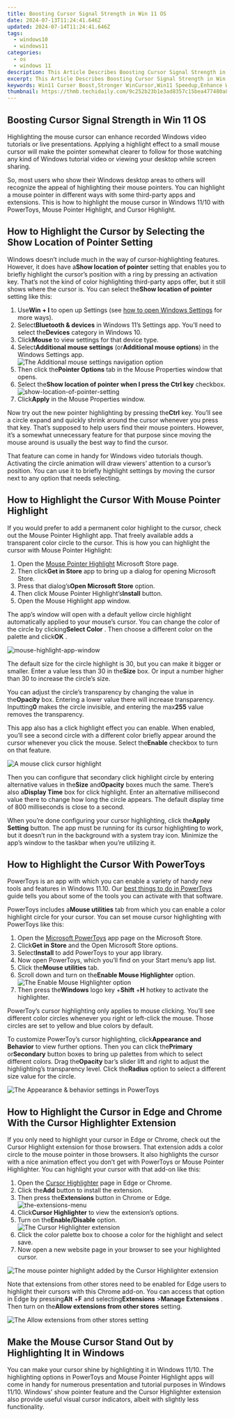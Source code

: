 ```yaml
---
title: Boosting Cursor Signal Strength in Win 11 OS
date: 2024-07-13T11:24:41.646Z
updated: 2024-07-14T11:24:41.646Z
tags:
  - windows10
  - windows11
categories:
  - os
  - windows 11
description: This Article Describes Boosting Cursor Signal Strength in Win 11 OS
excerpt: This Article Describes Boosting Cursor Signal Strength in Win 11 OS
keywords: Win11 Curser Boost,Stronger WinCursor,Win11 Speedup,Enhance WinOS Cursor,Quick WinCursor Fix,Win11 Cursor Push,Optimize WinCursor
thumbnail: https://thmb.techidaily.com/9c252b23b1e3ad8357c15bea477480a8c23a36edb5cd9b4be147d76d8870fe38.jpg
---
```


## Boosting Cursor Signal Strength in Win 11 OS

 Highlighting the mouse cursor can enhance recorded Windows video tutorials or live presentations. Applying a highlight effect to a small mouse cursor will make the pointer somewhat clearer to follow for those watching any kind of Windows tutorial video or viewing your desktop while screen sharing.

 So, most users who show their Windows desktop areas to others will recognize the appeal of highlighting their mouse pointers. You can highlight a mouse pointer in different ways with some third-party apps and extensions. This is how to highlight the mouse cursor in Windows 11/10 with PowerToys, Mouse Pointer Highlight, and Cursor Highlight.

## How to Highlight the Cursor by Selecting the Show Location of Pointer Setting

 Windows doesn’t include much in the way of cursor-highlighting features. However, it does have a**Show location of pointer** setting that enables you to briefly highlight the cursor’s position with a ring by pressing an activation key. That’s not the kind of color highlighting third-party apps offer, but it still shows where the cursor is. You can select the**Show location of pointer** setting like this:

1. Use**Win + I** to open up Settings (see [how to open Windows Settings](https://www.makeuseof.com/windows-ways-to-open-system-settings/) for more ways).
2. Select**Bluetooth & devices** in Windows 11’s Settings app. You’ll need to select the**Devices** category in Windows 10.
3. Click**Mouse** to view settings for that device type.
4. Select**Additional mouse settings** (or**Additional mouse options**) in the Windows Settings app.  
![The Additional mouse settings navigation option](https://static1.makeuseofimages.com/wordpress/wp-content/uploads/2023/03/additional-mouse-settings-option.jpg)
5. Then click the**Pointer Options** tab in the Mouse Properties window that opens.
6. Select the**Show location of pointer** **when I press the Ctrl key** checkbox.  
![show-location-of-pointer-setting](https://static1.makeuseofimages.com/wordpress/wp-content/uploads/2023/03/show-location-of-pointer-setting.jpg)
7. Click**Apply** in the Mouse Properties window.

 Now try out the new pointer highlighting by pressing the**Ctrl** key. You’ll see a circle expand and quickly shrink around the cursor whenever you press that key. That’s supposed to help users find their mouse pointers. However, it’s a somewhat unnecessary feature for that purpose since moving the mouse around is usually the best way to find the cursor.

 That feature can come in handy for Windows video tutorials though. Activating the circle animation will draw viewers’ attention to a cursor’s position. You can use it to briefly highlight settings by moving the cursor next to any option that needs selecting.

## How to Highlight the Cursor With Mouse Pointer Highlight

 If you would prefer to add a permanent color highlight to the cursor, check out the Mouse Pointer Highlight app. That freely available adds a transparent color circle to the cursor. This is how you can highlight the cursor with Mouse Pointer Highlight:

1. Open the [Mouse Pointer Highlight](https://apps.microsoft.com/store/detail/mouse-pointer-highlight/9P7SB9S4RQ7Z?hl=en-gb&gl=gb) Microsoft Store page.
2. Then click**Get in Store** app to bring up a dialog for opening Microsoft Store.
3. Press that dialog’s**Open Microsoft Store** option.
4. Then click Mouse Pointer Highlight’s**Install** button.
5. Open the Mouse Highlight app window.

 The app’s window will open with a default yellow circle highlight automatically applied to your mouse’s cursor. You can change the color of the circle by clicking**Select Color** . Then choose a different color on the palette and click**OK** .

![mouse-highlight-app-window](https://static1.makeuseofimages.com/wordpress/wp-content/uploads/2023/03/mouse-highlight-app-window.jpg)

 The default size for the circle highlight is 30, but you can make it bigger or smaller. Enter a value less than 30 in the**Size** box. Or input a number higher than 30 to increase the circle’s size.

 You can adjust the circle’s transparency by changing the value in the**Opacity** box. Entering a lower value there will increase transparency. Inputting**0** makes the circle invisible, and entering the max**255** value removes the transparency.

 This app also has a click highlight effect you can enable. When enabled, you’ll see a second circle with a different color briefly appear around the cursor whenever you click the mouse. Select the**Enable** checkbox to turn on that feature.

![A mouse click cursor highlight](https://static1.makeuseofimages.com/wordpress/wp-content/uploads/2023/03/a-click-highlight.jpg)

 Then you can configure that secondary click highlight circle by entering alternative values in the**Size** and**Opacity** boxes much the same. There’s also a**Display Time** box for click highlight. Enter an alternative millisecond value there to change how long the circle appears. The default display time of 800 milliseconds is close to a second.

 When you’re done configuring your cursor highlighting, click the**Apply Setting** button. The app must be running for its cursor highlighting to work, but it doesn’t run in the background with a system tray icon. Minimize the app’s window to the taskbar when you’re utilizing it.

## How to Highlight the Cursor With PowerToys

 PowerToys is an app with which you can enable a variety of handy new tools and features in Windows 11.10\. Our [best things to do in PowerToys](https://www.makeuseof.com/best-things-you-can-do-windows-powertoys/) guide tells you about some of the tools you can activate with that software.

 PowerToys includes a**Mouse utilities** tab from which you can enable a color highlight circle for your cursor. You can set mouse cursor highlighting with PowerToys like this:

1. Open the [Microsoft PowerToys](https://apps.microsoft.com/store/detail/microsoft-powertoys/XP89DCGQ3K6VLD) app page on the Microsoft Store.
2. Click**Get in Store** and the Open Microsoft Store options.
3. Select**Install** to add PowerToys to your app library.
4. Now open PowerToys, which you’ll find on your Start menu’s app list.
5. Click the**Mouse utilities** tab.
6. Scroll down and turn on the**Enable Mouse Highlighter** option.  
![The Enable Mouse Highlighter option](https://static1.makeuseofimages.com/wordpress/wp-content/uploads/2023/03/enable-mouse-highligher-option.jpg)
7. Then press the**Windows** logo key +**Shift** +**H** hotkey to activate the highlighter.

 PowerToy’s cursor highlighting only applies to mouse clicking. You’ll see different color circles whenever you right or left-click the mouse. Those circles are set to yellow and blue colors by default.

 To customize PowerToy’s cursor highlighting, click**Appearance and Behavior** to view further options. Then you can click the**Primary** or**Secondary** button boxes to bring up palettes from which to select different colors. Drag the**Opacity** bar’s slider lift and right to adjust the highlighting’s transparency level. Click the**Radius** option to select a different size value for the circle.

![The Appearance & behavior settings in PowerToys](https://static1.makeuseofimages.com/wordpress/wp-content/uploads/2023/03/appearance-behavior-settings.jpg)

## How to Highlight the Cursor in Edge and Chrome With the Cursor Highlighter Extension

 If you only need to highlight your cursor in Edge or Chrome, check out the Cursor Highlight extension for those browsers. That extension adds a color circle to the mouse pointer in those browsers. It also highlights the cursor with a nice animation effect you don’t get with PowerToys or Mouse Pointer Highlighter. You can highlight your cursor with that add-on like this:

1. Open the [Cursor Highlighter](https://chrome.google.com/webstore/detail/cursor-highlighter/echjgnggfpiohepohkpfknhjbnccdjlo?hl=en) page in Edge or Chrome.
2. Click the**Add** button to install the extension.
3. Then press the**Extensions** button in Chrome or Edge.  
![the-extensions-menu](https://static1.makeuseofimages.com/wordpress/wp-content/uploads/2023/03/the-extensions-menu.jpg)
4. Click**Cursor Highlighter** to view the extension’s options.
5. Turn on the**Enable/Disable** option.  
![The Cursor Highlighter extension](https://static1.makeuseofimages.com/wordpress/wp-content/uploads/2023/03/the-cursor-highligher-extension.jpg)
6. Click the color palette box to choose a color for the highlight and select save.
7. Now open a new website page in your browser to see your highlighted cursor.

![The mouse pointer highlight added by the Cursor Highlighter extension](https://static1.makeuseofimages.com/wordpress/wp-content/uploads/2023/03/a-circle-highligher-for-cursor.jpg)

 Note that extensions from other stores need to be enabled for Edge users to highlight their cursors with this Chrome add-on. You can access that option in Edge by pressing**Alt** +**F** and selecting**Extensions** \>**Manage Extensions** . Then turn on the**Allow extensions from other stores** setting.

![The Allow extensions from other stores setting](https://static1.makeuseofimages.com/wordpress/wp-content/uploads/2023/03/allow-extensions-from-other-stores-option.jpg)

## Make the Mouse Cursor Stand Out by Highlighting It in Windows

 You can make your cursor shine by highlighting it in Windows 11/10\. The highlighting options in PowerToys and Mouse Pointer Highlight apps will come in handy for numerous presentation and tutorial purposes in Windows 11/10\. Windows' show pointer feature and the Cursor Highlighter extension also provide useful visual cursor indicators, albeit with slightly less functionality.

<ins class="adsbygoogle"
     style="display:block"
     data-ad-format="autorelaxed"
     data-ad-client="ca-pub-7571918770474297"
     data-ad-slot="1223367746"></ins>



<ins class="adsbygoogle"
     style="display:block"
     data-ad-client="ca-pub-7571918770474297"
     data-ad-slot="8358498916"
     data-ad-format="auto"
     data-full-width-responsive="true"></ins>


